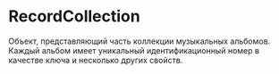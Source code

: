 # RecordCollection
Объект, представляющий часть коллекции музыкальных альбомов. Каждый альбом имеет уникальный идентификационный номер в качестве ключа и несколько других свойств.
